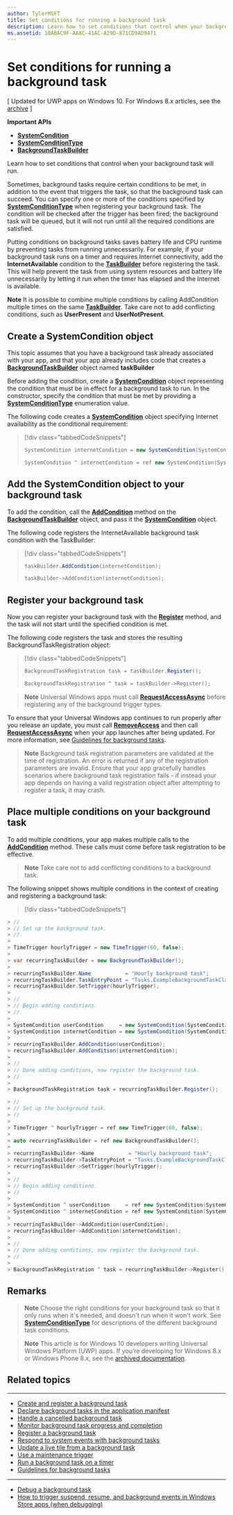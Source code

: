 ```yaml
---
author: TylerMSFT
title: Set conditions for running a background task
description: Learn how to set conditions that control when your background task will run.
ms.assetid: 10ABAC9F-AA8C-41AC-A29D-871CD9AD9471
---
```


# Set conditions for running a background task


\[ Updated for UWP apps on Windows 10. For Windows 8.x articles, see the [archive](http://go.microsoft.com/fwlink/p/?linkid=619132) \]


**Important APIs**

-   [**SystemCondition**](https://msdn.microsoft.com/library/windows/apps/br224834)
-   [**SystemConditionType**](https://msdn.microsoft.com/library/windows/apps/br224835)
-   [**BackgroundTaskBuilder**](https://msdn.microsoft.com/library/windows/apps/br224768)

Learn how to set conditions that control when your background task will run.

Sometimes, background tasks require certain conditions to be met, in addition to the event that triggers the task, so that the background task can succeed. You can specify one or more of the conditions specified by [**SystemConditionType**](https://msdn.microsoft.com/library/windows/apps/br224835) when registering your background task. The condition will be checked after the trigger has been fired; the background task will be queued, but it will not run until all the required conditions are satisfied.

Putting conditions on background tasks saves battery life and CPU runtime by preventing tasks from running unnecessarily. For example, if your background task runs on a timer and requires Internet connectivity, add the **InternetAvailable** condition to the [**TaskBuilder**](https://msdn.microsoft.com/library/windows/apps/br224768) before registering the task. This will help prevent the task from using system resources and battery life unnecessarily by letting it run when the timer has elapsed and the Internet is available.

**Note**  It is possible to combine multiple conditions by calling AddCondition multiple times on the same [**TaskBuilder**](https://msdn.microsoft.com/library/windows/apps/br224768). Take care not to add conflicting conditions, such as **UserPresent** and **UserNotPresent**.

 

## Create a SystemCondition object


This topic assumes that you have a background task already associated with your app, and that your app already includes code that creates a [**BackgroundTaskBuilder**](https://msdn.microsoft.com/library/windows/apps/br224768) object named **taskBuilder**

Before adding the condition, create a [**SystemCondition**](https://msdn.microsoft.com/library/windows/apps/br224834) object representing the condition that must be in effect for a background task to run. In the constructor, specify the condition that must be met by providing a [**SystemConditionType**](https://msdn.microsoft.com/library/windows/apps/br224835) enumeration value.

The following code creates a [**SystemCondition**](https://msdn.microsoft.com/library/windows/apps/br224834) object specifying Internet availability as the conditional requirement:

> [!div class="tabbedCodeSnippets"]
> ```cs
> SystemCondition internetCondition = new SystemCondition(SystemConditionType.InternetAvailable);
> ```
> ```cpp
> SystemCondition ^ internetCondition = ref new SystemCondition(SystemConditionType::InternetAvailable);
> ```

## Add the SystemCondition object to your background task


To add the condition, call the [**AddCondition**](https://msdn.microsoft.com/library/windows/apps/br224769) method on the [**BackgroundTaskBuilder**](https://msdn.microsoft.com/library/windows/apps/br224768) object, and pass it the [**SystemCondition**](https://msdn.microsoft.com/library/windows/apps/br224834) object.

The following code registers the InternetAvailable background task condition with the TaskBuilder:

> [!div class="tabbedCodeSnippets"]
> ```cs
> taskBuilder.AddCondition(internetCondition);
> ```
> ```cpp
> taskBuilder->AddCondition(internetCondition);
> ```

## Register your background task


Now you can register your background task with the [**Register**](https://msdn.microsoft.com/library/windows/apps/br224772) method, and the task will not start until the specified condition is met.

The following code registers the task and stores the resulting BackgroundTaskRegistration object:

> [!div class="tabbedCodeSnippets"]
> ```cs
> BackgroundTaskRegistration task = taskBuilder.Register();
> ```
> ```cpp
> BackgroundTaskRegistration ^ task = taskBuilder->Register();
> ```

> **Note**  Universal Windows apps must call [**RequestAccessAsync**](https://msdn.microsoft.com/library/windows/apps/hh700485) before registering any of the background trigger types.

To ensure that your Universal Windows app continues to run properly after you release an update, you must call [**RemoveAccess**](https://msdn.microsoft.com/library/windows/apps/hh700471) and then call [**RequestAccessAsync**](https://msdn.microsoft.com/library/windows/apps/hh700485) when your app launches after being updated. For more information, see [Guidelines for background tasks](guidelines-for-background-tasks.md).

> **Note**  Background task registration parameters are validated at the time of registration. An error is returned if any of the registration parameters are invalid. Ensure that your app gracefully handles scenarios where background task registration fails - if instead your app depends on having a valid registration object after attempting to register a task, it may crash.

## Place multiple conditions on your background task

To add multiple conditions, your app makes multiple calls to the [**AddCondition**](https://msdn.microsoft.com/library/windows/apps/br224769) method. These calls must come before task registration to be effective.

> **Note**  Take care not to add conflicting conditions to a background task.
 

The following snippet shows multiple conditions in the context of creating and registering a background task:

> [!div class="tabbedCodeSnippets"]
```cs
> //
> // Set up the background task.
> //
>
> TimeTrigger hourlyTrigger = new TimeTrigger(60, false);
>
> var recurringTaskBuilder = new BackgroundTaskBuilder();
>
> recurringTaskBuilder.Name           = "Hourly background task";
> recurringTaskBuilder.TaskEntryPoint = "Tasks.ExampleBackgroundTaskClass";
> recurringTaskBuilder.SetTrigger(hourlyTrigger);
>
> //
> // Begin adding conditions.
> //
>
> SystemCondition userCondition     = new SystemCondition(SystemConditionType.UserPresent);
> SystemCondition internetCondition = new SystemCondition(SystemConditionType.InternetAvailable);
>
> recurringTaskBuilder.AddCondition(userCondition);
> recurringTaskBuilder.AddCondition(internetCondition);
>
> //
> // Done adding conditions, now register the background task.
> //
>
> BackgroundTaskRegistration task = recurringTaskBuilder.Register();
```
```cpp
> //
> // Set up the background task.
> //
>
> TimeTrigger ^ hourlyTrigger = ref new TimeTrigger(60, false);
>
> auto recurringTaskBuilder = ref new BackgroundTaskBuilder();
>
> recurringTaskBuilder->Name           = "Hourly background task";
> recurringTaskBuilder->TaskEntryPoint = "Tasks.ExampleBackgroundTaskClass";
> recurringTaskBuilder->SetTrigger(hourlyTrigger);
>
> //
> // Begin adding conditions.
> //
>
> SystemCondition ^ userCondition     = ref new SystemCondition(SystemConditionType::UserPresent);
> SystemCondition ^ internetCondition = ref new SystemCondition(SystemConditionType::InternetAvailable);
>
> recurringTaskBuilder->AddCondition(userCondition);
> recurringTaskBuilder->AddCondition(internetCondition);
>
> //
> // Done adding conditions, now register the background task.
> //
>
> BackgroundTaskRegistration ^ task = recurringTaskBuilder->Register();
```

## Remarks


> **Note**  Choose the right conditions for your background task so that it only runs when it's needed, and doesn't run when it won't work. See [**SystemConditionType**](https://msdn.microsoft.com/library/windows/apps/br224835) for descriptions of the different background task conditions.

> **Note**  This article is for Windows 10 developers writing Universal Windows Platform (UWP) apps. If you’re developing for Windows 8.x or Windows Phone 8.x, see the [archived documentation](http://go.microsoft.com/fwlink/p/?linkid=619132).

 

## Related topics


****

* [Create and register a background task](create-and-register-a-background-task.md)
* [Declare background tasks in the application manifest](declare-background-tasks-in-the-application-manifest.md)
* [Handle a cancelled background task](handle-a-cancelled-background-task.md)
* [Monitor background task progress and completion](monitor-background-task-progress-and-completion.md)
* [Register a background task](register-a-background-task.md)
* [Respond to system events with background tasks](respond-to-system-events-with-background-tasks.md)
* [Update a live tile from a background task](update-a-live-tile-from-a-background-task.md)
* [Use a maintenance trigger](use-a-maintenance-trigger.md)
* [Run a background task on a timer](run-a-background-task-on-a-timer-.md)
* [Guidelines for background tasks](guidelines-for-background-tasks.md)

****

* [Debug a background task](debug-a-background-task.md)
* [How to trigger suspend, resume, and background events in Windows Store apps (when debugging)](http://go.microsoft.com/fwlink/p/?linkid=254345)

 

 


<!--HONumber=Jun16_HO3-->


